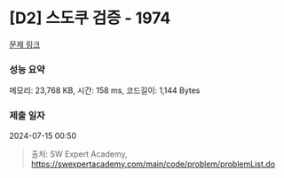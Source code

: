 # [D2] 스도쿠 검증 - 1974 

[문제 링크](https://swexpertacademy.com/main/code/problem/problemDetail.do?contestProbId=AV5Psz16AYEDFAUq) 

### 성능 요약

메모리: 23,768 KB, 시간: 158 ms, 코드길이: 1,144 Bytes

### 제출 일자

2024-07-15 00:50



> 출처: SW Expert Academy, https://swexpertacademy.com/main/code/problem/problemList.do